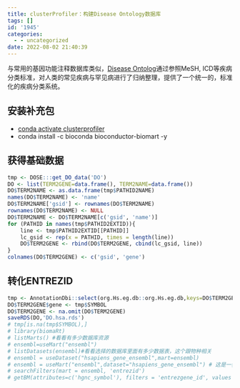 ```yaml
---
title: clusterProfiler：构建Disease Ontology数据库
tags: []
id: '1945'
categories:
  - - uncategorized
date: 2022-08-02 21:40:39
---
```


与常用的基因功能注释数据库类似，[Disease Ontolog](https://disease-ontology.org/)通过参照MeSH, ICD等疾病分类标准，对人类的常见疾病与罕见病进行了归纳整理，提供了一个统一的，标准化的疾病分类系统。

## 安装补充包

*   [conda activate clusterprofiler](https://occdn.limour.top/2126.html)
*   conda install -c bioconda bioconductor-biomart -y

## 获得基础数据

```R
tmp <- DOSE:::get_DO_data('DO')
DO <- list(TERM2GENE=data.frame(), TERM2NAME=data.frame())
DO$TERM2NAME <- as.data.frame(tmp$PATHID2NAME)
names(DO$TERM2NAME) <- 'name'
DO$TERM2NAME['gsid'] <- rownames(DO$TERM2NAME)
rownames(DO$TERM2NAME) <- NULL
DO$TERM2NAME <- DO$TERM2NAME[c('gsid', 'name')]
for (PATHID in names(tmp$PATHID2EXTID)){
    line <- tmp$PATHID2EXTID[[PATHID]]
    lc_gsid <- rep(x = PATHID, times = length(line))
    DO$TERM2GENE <- rbind(DO$TERM2GENE, cbind(lc_gsid, line))
}
colnames(DO$TERM2GENE) <- c('gsid', 'gene')
```

## 转化ENTREZID

```R
tmp <- AnnotationDbi::select(org.Hs.eg.db::org.Hs.eg.db,keys=DO$TERM2GENE$gene,columns='SYMBOL', keytype='ENTREZID')
DO$TERM2GENE$gene <- tmp$SYMBOL
DO$TERM2GENE <- na.omit(DO$TERM2GENE)
saveRDS(DO,'DO.hsa.rds')
# tmp[is.na(tmp$SYMBOL),]
# library(biomaRt)
# listMarts() #看看有多少数据库资源
# ensembl=useMart("ensembl")
# listDatasets(ensembl)#看看选择的数据库里面有多少数据表，这个跟物种相关
# ensembl = useDataset("hsapiens_gene_ensembl",mart=ensembl)
# ensembl = useMart("ensembl",dataset="hsapiens_gene_ensembl") # 这是一步法选择人类的ensembl数据库代码
# searchFilters(mart = ensembl, 'entrezid')
# getBM(attributes=c('hgnc_symbol'), filters = 'entrezgene_id', values = c('100128356', '4590'), mart = ensembl)
```
